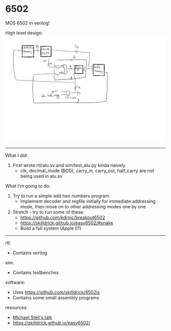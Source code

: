 # 6502

MOS 6502 in verilog!

High level design:
![](6502.png)

---

What I did:
1. First wrote rtl/alu.sv and sim/test_alu.py kinda naively
   - clk, decimal_mode (BCD), carry_in, carry_out, half_carry are not being used in alu.sv

What I'm going to do:
1. Try to run a simple add two numbers program
   - Implement decoder and regfile initially for immediate addressing mode, then move on to other addressing modes one by one
2. Stretch - try to run some of these:
   - https://github.com/kdrnic/breakout6502
   - https://skilldrick.github.io/easy6502/#snake
   - Build a full system (Apple II?)
---

rtl:
- Contains verilog

sim:
- Contains testbenches

software:
- Uses https://github.com/skilldrick/6502js
- Contains some small assembly programs

resources:
- [Michael Steil's talk](https://www.youtube.com/watch?v=fWqBmmPQP40)
- https://skilldrick.github.io/easy6502/
